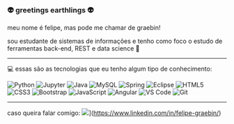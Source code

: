 ### :alien: greetings earthlings :alien:

meu nome é felipe, mas pode me chamar de graebin!

sou estudante de sistemas de informações e tenho como foco o estudo de ferramentas back-end, REST e data science :telescope:

<hr>

:computer: essas são as tecnologias que eu tenho algum tipo de conhecimento:

![Python](https://img.shields.io/badge/-Python-blue?&style=for-the-badge&logo=python&logoColor=white)
![Jupyter](https://img.shields.io/badge/-Jupyter-important?&style=for-the-badge&logo=jupyter&logoColor=white)
![Java](https://img.shields.io/badge/Java-ED8B00?style=for-the-badge&logo=java&logoColor=white)
![MySQL](https://img.shields.io/badge/MySQL-00000F?style=for-the-badge&logo=mysql&logoColor=white)
![Spring](https://img.shields.io/badge/-Spring-green?&style=for-the-badge&logo=spring&logoColor=white)
![Eclipse](https://img.shields.io/badge/-Eclipse-informatical?&style=for-the-badge&logo=eclipse&logoColor=white)
![HTML5](https://img.shields.io/badge/html5%20-%23E34F26.svg?&style=for-the-badge&logo=html5&logoColor=white)
![CSS3](https://img.shields.io/badge/css3%20-%231572B6.svg?&style=for-the-badge&logo=css3&logoColor=white)
![Bootstrap](https://img.shields.io/badge/-Bootstrap-563D7C?&style=for-the-badge&logo=bootstrap&logoColor=white)
![JavaScript](https://img.shields.io/badge/JavaScript-F7DF1E?style=for-the-badge&logo=javascript&logoColor=black)
![Angular](https://img.shields.io/badge/-Angular-DD0031?&style=for-the-badge&logo=angular&logoColor=white)
![VS Code](https://img.shields.io/badge/-VSCode-007ACC?&style=for-the-badge&logo=visual-studio-code&logoColor=white)
![Git](https://img.shields.io/badge/git%20-%23F05033.svg?&style=for-the-badge&logo=git&logoColor=white)

<hr>

caso queira falar comigo:
<img src="https://img.shields.io/badge/linkedin-%230077B5.svg?&style=for-the-badge&logo=linkedin&logoColor=white" />](https://www.linkedin.com/in/felipe-graebin/)

